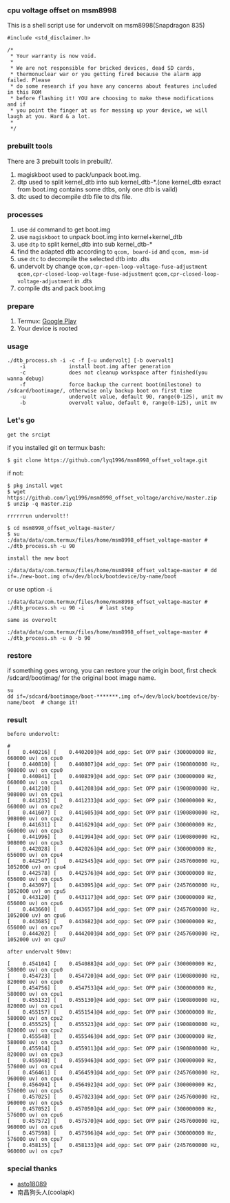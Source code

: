 ### cpu voltage offset on msm8998
This is a shell script use for undervolt on msm8998(Snapdragon 835)

```
#include <std_disclaimer.h>

/*
 * Your warranty is now void.
 *
 * We are not responsible for bricked devices, dead SD cards,
 * thermonuclear war or you getting fired because the alarm app failed. Please
 * do some research if you have any concerns about features included in this ROM
 * before flashing it! YOU are choosing to make these modifications and if
 * you point the finger at us for messing up your device, we will laugh at you. Hard & a lot.
 *
 */
```

### prebuilt tools
There are 3 prebuilt tools in prebuilt/.  
1. magiskboot used to pack/unpack boot.img.
2. dtp used to split kernel_dtb into sub kernel_dtb-*.(one kernel_dtb exract from boot.img contains some dtbs, only one dtb is vaild)
3. dtc used to decompile dtb file to dts file.

### processes
1. use `dd` command to get boot.img
2. use `magiskboot` to unpack boot.img into kernel+kernel_dtb
3. use `dtp` to split kernel_dtb into sub kernel_dtb-*
4. find the adapted dtb according to `qcom, board-id` and `qcom, msm-id`
5. use `dtc` to decompile the selected dtb into .dts
6. undervolt by change `qcom,cpr-open-loop-voltage-fuse-adjustment` `qcom,cpr-closed-loop-voltage-fuse-adjustment` `qcom,cpr-closed-loop-voltage-adjustment` in .dts
7. compile dts and pack boot.img

### prepare
1. Termux: [Google Play](https://play.google.com/store/apps/details?id=com.termux)
2. Your device is rooted

### usage
```
./dtb_process.sh -i -c -f [-u undervolt] [-b overvolt] 
    -i              install boot.img after generation
    -c              does not cleanup workspace after finished(you wanna debug)
    -f              force backup the current boot(milestone) to /sdcard/bootimage/, otherwise only backup boot on first time
    -u              undervolt value, default 90, range(0-125), unit mv
    -b              overvolt value, default 0, range(0-125), unit mv
```

### Let's go
`get the srcipt  `

if you installed git on termux bash:
```
$ git clone https://github.com/lyq1996/msm8998_offset_voltage.git
```
if not:
```
$ pkg install wget
$ wget https://github.com/lyq1996/msm8998_offset_voltage/archive/master.zip
$ unzip -q master.zip
```
`rrrrrrun undervolt!!`  
```
$ cd msm8998_offset_voltage-master/
$ su
:/data/data/com.termux/files/home/msm8998_offset_voltage-master # ./dtb_process.sh -u 90
```

`install the new boot`  
```
:/data/data/com.termux/files/home/msm8998_offset_voltage-master # dd if=./new-boot.img of=/dev/block/bootdevice/by-name/boot
```
or use option `-i`
```
:/data/data/com.termux/files/home/msm8998_offset_voltage-master # ./dtb_process.sh -u 90 -i     # last step
```

`same as overvolt`
```
:/data/data/com.termux/files/home/msm8998_offset_voltage-master # ./dtb_process.sh -u 0 -b 90
```
### restore
if something goes wrong, you can restore your the origin boot, first check /sdcard/bootimag/ for the original boot image name.

```
su
dd if=/sdcard/bootimage/boot-*******.img of=/dev/block/bootdevice/by-name/boot  # change it!
```

### result
`before undervolt:`
```
# 
[    0.440216] [    0.440200]@4 add_opp: Set OPP pair (300000000 Hz, 660000 uv) on cpu0
[    0.440810] [    0.440807]@4 add_opp: Set OPP pair (1900800000 Hz, 908000 uv) on cpu0
[    0.440841] [    0.440839]@4 add_opp: Set OPP pair (300000000 Hz, 660000 uv) on cpu1
[    0.441210] [    0.441208]@4 add_opp: Set OPP pair (1900800000 Hz, 908000 uv) on cpu1
[    0.441235] [    0.441233]@4 add_opp: Set OPP pair (300000000 Hz, 660000 uv) on cpu2
[    0.441607] [    0.441605]@4 add_opp: Set OPP pair (1900800000 Hz, 908000 uv) on cpu2
[    0.441631] [    0.441629]@4 add_opp: Set OPP pair (300000000 Hz, 660000 uv) on cpu3
[    0.441996] [    0.441994]@4 add_opp: Set OPP pair (1900800000 Hz, 908000 uv) on cpu3
[    0.442028] [    0.442026]@4 add_opp: Set OPP pair (300000000 Hz, 656000 uv) on cpu4
[    0.442547] [    0.442545]@4 add_opp: Set OPP pair (2457600000 Hz, 1052000 uv) on cpu4
[    0.442578] [    0.442576]@4 add_opp: Set OPP pair (300000000 Hz, 656000 uv) on cpu5
[    0.443097] [    0.443095]@4 add_opp: Set OPP pair (2457600000 Hz, 1052000 uv) on cpu5
[    0.443120] [    0.443117]@4 add_opp: Set OPP pair (300000000 Hz, 656000 uv) on cpu6
[    0.443660] [    0.443657]@4 add_opp: Set OPP pair (2457600000 Hz, 1052000 uv) on cpu6
[    0.443685] [    0.443682]@4 add_opp: Set OPP pair (300000000 Hz, 656000 uv) on cpu7
[    0.444202] [    0.444200]@4 add_opp: Set OPP pair (2457600000 Hz, 1052000 uv) on cpu7
```
`after undervolt 90mv:`
```
[    0.454104] [    0.454088]@4 add_opp: Set OPP pair (300000000 Hz, 580000 uv) on cpu0
[    0.454723] [    0.454720]@4 add_opp: Set OPP pair (1900800000 Hz, 820000 uv) on cpu0
[    0.454756] [    0.454753]@4 add_opp: Set OPP pair (300000000 Hz, 580000 uv) on cpu1
[    0.455132] [    0.455130]@4 add_opp: Set OPP pair (1900800000 Hz, 820000 uv) on cpu1
[    0.455157] [    0.455154]@4 add_opp: Set OPP pair (300000000 Hz, 580000 uv) on cpu2
[    0.455525] [    0.455523]@4 add_opp: Set OPP pair (1900800000 Hz, 820000 uv) on cpu2
[    0.455548] [    0.455546]@4 add_opp: Set OPP pair (300000000 Hz, 580000 uv) on cpu3
[    0.455914] [    0.455911]@4 add_opp: Set OPP pair (1900800000 Hz, 820000 uv) on cpu3
[    0.455948] [    0.455946]@4 add_opp: Set OPP pair (300000000 Hz, 576000 uv) on cpu4
[    0.456461] [    0.456459]@4 add_opp: Set OPP pair (2457600000 Hz, 960000 uv) on cpu4
[    0.456494] [    0.456492]@4 add_opp: Set OPP pair (300000000 Hz, 576000 uv) on cpu5
[    0.457025] [    0.457023]@4 add_opp: Set OPP pair (2457600000 Hz, 960000 uv) on cpu5
[    0.457052] [    0.457050]@4 add_opp: Set OPP pair (300000000 Hz, 576000 uv) on cpu6
[    0.457572] [    0.457570]@4 add_opp: Set OPP pair (2457600000 Hz, 960000 uv) on cpu6
[    0.457598] [    0.457596]@4 add_opp: Set OPP pair (300000000 Hz, 576000 uv) on cpu7
[    0.458135] [    0.458133]@4 add_opp: Set OPP pair (2457600000 Hz, 960000 uv) on cpu7
```

### special thanks
* [asto18089](https://github.com/asto18089)
* 南昌狗头人(coolapk)